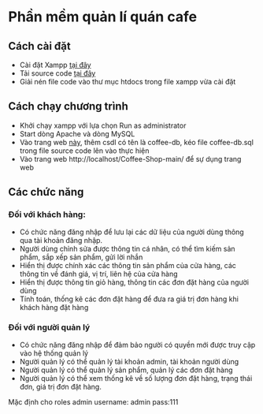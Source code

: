 # Phần mềm quản lí quán cafe

## Cách cài đặt

* Cài đặt Xampp [tại đây](https://sourceforge.net/projects/xampp/files/latest/download)
* Tải source code [tại đây](https://github.com/nghinn1012/Coffee-Shop/archive/refs/heads/main.zip)
* Giải nén file code vào thư mục htdocs trong file xampp vừa cài đặt

## Cách chạy chương trình
* Khởi chạy xampp với lựa chọn Run as administrator
* Start dòng Apache và dòng MySQL
* Vào trang web [này](http://localhost/phpmyadmin/), thêm csdl có tên là coffee-db, kéo file coffee-db.sql trong file source code lên vào thực hiện
* Vào trang web http://localhost/Coffee-Shop-main/ để sự dụng trang web

## Các chức năng

### Đối với khách hàng:
+   Có chức năng đăng nhập để lưu lại các dữ liệu của người dùng thông qua tài khoản đăng nhập.
+   Người dùng chỉnh sửa được thông tin cá nhân, có thể tìm kiếm sản phẩm, sắp xếp sản phẩm, gửi lời nhắn
+   Hiển thị được chính xác các thông tin sản phẩm của cửa hàng, các thông tin về đánh giá, vị trí, liên hệ của cửa hàng
+   Hiển thị được thông tin giỏ hàng, thông tin các đơn đặt hàng của người dùng
+   Tính toán, thống kê các đơn đặt hàng để đưa ra giá trị đơn hàng khi khách hàng đặt hàng
### Đối với người quản lý
+   Có chức năng đăng nhập để đảm bảo người có quyền mới được truy cập vào hệ thống quản lý
+   Người quản lý có thể quản lý tài khoản admin, tài khoản người dùng
+   Người quản lý có thể quản lý sản phẩm, quản lý các đơn đặt hàng
+   Người quản lý có thể xem thống kê về số lượng đơn đặt hàng, trạng thái đơn, giá trị đơn đặt hàng.


Mặc định cho roles admin
username: admin
pass:111
